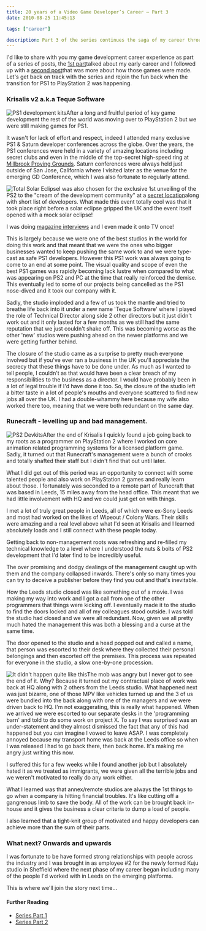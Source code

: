 ```yaml
---
title: 20 years of a Video Game Developer’s Career – Part 3
date: 2010-08-25 11:45:13

tags: ["career"]

description: Part 3 of the series continues the saga of my career through the turbulent times during the transition from PS1 to PS2.
---
```


I'd like to share with you my game development career experience as part
of a series of posts, the [1st
part](http://pashley.org/2010/08/20-years-of-a-video-game-developer-career.html)talked about my early career and I followed up with a [second
post](http://pashley.org/2010/08/20-years-of-a-video-game-developer%e2%80%99s-career-%e2%80%93-part-2.html)that was more about how those games were made.
Let's get back on track with the series and rejoin the fun back when
the transition for PS1 to PlayStation 2 was happening.

### Krisalis v2 a.k.a Teque Software

![PS1 development
kits](/assets/img/SDC18434-300x225.jpg "Do you know what all the colours mean?")After
a long and fruitful period of key game development the rest of the world
was moving over to PlayStation 2 but we were still making games for PS1.

It wasn't for lack of effort and respect, indeed I attended many
exclusive PS1 & Saturn developer conferences across the globe. Over the
years, the PS1 conferences were held in a variety of amazing locations
including secret clubs and even in the middle of the top-secret
high-speed ring at [Millbrook Proving
Grounds](http://www.millbrook.co.uk). Saturn conferences were always held just outside of San Jose, California where I visited later as the venue for the emerging GD Conference, which I was also fortunate to regularly attend.

![](/assets/img/609px-Solar_eclips_1999_4_NR.jpg "Total Solar Eclipse")I was
also chosen for the exclusive 1st unveiling of the PS2 to the "cream of
the development community" at a [secret
location](http://www.barcelo-hotels.co.uk/hotels/northern-england/barcelo-shrigley-hall-hotel-cheshire)along with short list of developers. What made this event totally cool was that it took place right before a solar eclipse gripped the UK and the event itself opened with a mock solar eclipse!

I was doing [magazine
interviews](http://spashley.tripod.com/gfx/bw/ctw_2001_09_14.html) and I even made it onto TV once!

This is largely because we were one of the best studios in the world for
doing this work and that meant that we were the ones who bigger
businesses wanted to keep pushing the same work to and we were type-cast
as safe PS1 developers. However this PS1 work was always going to come
to an end at some point. The visual quality and scope of even the best
PS1 games was rapidly becoming lack lustre when compared to what was
appearing on PS2 and PC at the time that really reinforced the demise.
This eventually led to some of our projects being cancelled as the PS1
nose-dived and it took our company with it.

Sadly, the studio imploded and a few of us took the mantle and tried to
breathe life back into it under a new name 'Teque Software' where I
played the role of Technical Director along side 2 other directors but
it just didn't work out and it only lasted for a few months as we still
had the same reputation that we just couldn't shake off. This was
becoming worse as the other 'new' studios were pushing ahead on the
newer platforms and we were getting further behind.

The closure of the studio came as a surprise to pretty much everyone
involved but if you've ever ran a business in the UK you'll appreciate
the secrecy that these things have to be done under. As much as I wanted
to tell people, I couldn't as that would have been a clear breach of my
responsibilities to the business as a director. I would have probably
been in a lot of legal trouble if I'd have done it too. So, the closure
of the studio left a bitter taste in a lot of people's mouths and
everyone scattered to find new jobs all over the UK. I had a
double-whammy here because my wife also worked there too, meaning that
we were both redundant on the same day.

### Runecraft - levelling up and bad management.

![](/assets/img/81816401MHMCub_ph-300x225.jpg "PS2 Devkits")After the end of
Krisalis I quickly found a job going back to my roots as a programmer on
PlayStation 2 where I worked on core animation related programming
systems for a licensed platform game. Sadly, it turned out that
Runecraft's management were a bunch of crooks and totally shafted their
staff but I didn't find that out until later.

What I did get out of this period was an opportunity to connect with
some talented people and also work on PlayStation 2 games and really
learn about those. I fortunately was seconded to a remote part of
Runecraft that was based in Leeds, 15 miles away from the head office.
This meant that we had little involvement with HQ and we could just get
on with things.

I met a lot of truly great people in Leeds, all of which were ex-Sony
Leeds and most had worked on the likes of Wipeout / Colony Wars. Their
skills were amazing and a real level above what I'd seen at Krisalis and
I learned absolutely loads and I still connect with these people today.

Getting back to non-management roots was refreshing and re-filled my
technical knowledge to a level where I understood the nuts & bolts of
PS2 development that I'd later find to be incredibly useful.

The over promising and dodgy dealings of the management caught up with
them and the company collapsed inwards. There's only so many times you
can try to deceive a publisher before they find you out and that's
inevitable.

How the Leeds studio closed was like something out of a movie. I was
making my way into work and I got a call from one of the other
programmers that things were kicking off. I eventually made it to the
studio to find the doors locked and all of my colleagues stood outside.
I was told the studio had closed and we were all redundant. Now, given
we all pretty much hated the management this was both a blessing and a
curse at the same time.

The door opened to the studio and a head popped out and called a name,
that person was escorted to their desk where they collected their
personal belongings and then escorted off the premises. This process was
repeated for everyone in the studio, a slow one-by-one procession.

![It didn't happen quite like
this](/assets/img/1266-300x225.jpg "It didn't happen quite like this")The mob
was angry but I never got to see the end of it. Why? Because it turned
out my contractual place of work was back at HQ along with 2 others from
the Leeds studio. What happened next was just bizarre, one of those MPV
like vehicles turned up and the 3 of us were bundled into the back along
with one of the managers and we were driven back to HQ. I'm not
exaggerating, this is really what happened. When we arrived we were
escorted to our separate desks in the 'programming barn' and told to do
some work on project X. To say I was surprised was an under-statement
and they almost dismissed the fact that any of this had happened but you
can imagine I vowed to leave ASAP. I was completely annoyed because my
transport home was back at the Leeds office so when I was released I had
to go back there, then back home. It's making me angry just writing this
now.

I suffered this for a few weeks while I found another job but I
absolutely hated it as we treated as immigrants, we were given all the
terrible jobs and we weren't motivated to really do any work either.

What I learned was that annex/remote studios are always the 1st things
to go when a company is hitting financial troubles. It's like cutting
off a gangrenous limb to save the body. All of the work can be brought
back in-house and it gives the business a clear criteria to dump a load
of people.

I also learned that a tight-knit group of motivated and happy developers
can achieve more than the sum of their parts.

### What next? Onwards and upwards

I was fortunate to be have formed strong relationships with people
across the industry and I was brought in as employee \#2 for the newly
formed Kuju studio in Sheffield where the next phase of my career began
including many of the people I'd worked with in Leeds on the emerging
platforms.

This is where we'll join the story next time...

#### Further Reading

- [Series Part
  1](http://pashley.org/2010/08/20-years-of-a-video-game-developer-career.html)
- [Series Part
  2](http://pashley.org/2010/08/20-years-of-a-video-game-developer%e2%80%99s-career-%e2%80%93-part-2.html)
